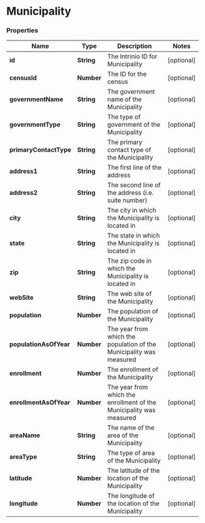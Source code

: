# Municipality

### Properties
Name | Type | Description | Notes
------------ | ------------- | ------------- | -------------
**id** | **String** | The Intrinio ID for Municipality | [optional] 
**censusId** | **Number** | The ID for the census | [optional] 
**governmentName** | **String** | The government name of the Municipality | [optional] 
**governmentType** | **String** | The type of government of the Municipality | [optional] 
**primaryContactType** | **String** | The primary contact type of the Municipality | [optional] 
**address1** | **String** | The first line of the address | [optional] 
**address2** | **String** | The second line of the address (i.e. suite number) | [optional] 
**city** | **String** | The city in which the Municipality is located in | [optional] 
**state** | **String** | The state in which the Municipality is located in | [optional] 
**zip** | **String** | The zip code in which the Municipality is located in | [optional] 
**webSite** | **String** | The web site of the Municipality | [optional] 
**population** | **Number** | The population of the Municipality | [optional] 
**populationAsOfYear** | **Number** | The year from which the population of the Municipality was measured | [optional] 
**enrollment** | **Number** | The enrollment of the Municipality | [optional] 
**enrollmentAsOfYear** | **Number** | The year from which the enrollment of the Municipality was measured | [optional] 
**areaName** | **String** | The name of the area of the Municipality | [optional] 
**areaType** | **String** | The type of area of the Municipality | [optional] 
**latitude** | **Number** | The latitude of the location of the Municipality | [optional] 
**longitude** | **Number** | The longitude of the location of the Municipality | [optional] 



